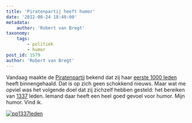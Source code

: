 ```yaml
---
title: 'Piratenpartij heeft humor'
date: '2012-08-24 18:40:00'
metadata:
    author: 'Robert van Bregt'
taxonomy:
    tags:
        - politiek
        - humor
post_id: 1579
author: 'Robert van Bregt'
---
```


Vandaag maakte de [Piratenpartij](http://www.piratenpartij.nl) bekend dat zij haar [eerste 1000 leden](http://www.piratenpartij.nl/blog/davidd/piratenpartij-haalt-eerste-1000-leden) heeft binnengehaald. Dat is op zich geen schokkend nieuws. Maar wat me opviel was het volgende doel dat zij zichzelf hebben gesteld: het bereiken van [1337](http://nl.wikipedia.org/wiki/Leet) leden. Iemand daar heeft een heel goed gevoel voor humor. Mijn humor. Vind ik.

[![](/wp-content/uploads/2012/08/pp1337leden.png "pp1337leden")](/wp-content/uploads/2012/08/pp1337leden.png)